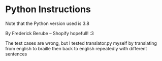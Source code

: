 # Python Instructions

Note that the Python version used is 3.8

By Frederick Berube &ndash; Shopify hopefull! :3

The test cases are wrong, but I tested translator.py myself by translating from english to braille then back to english repeatedly with different sentences
